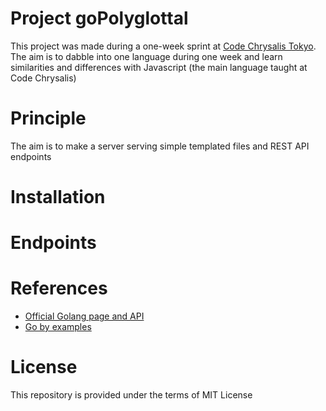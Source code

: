 # Project goPolyglottal
This project was made during a one-week sprint at [Code Chrysalis Tokyo](www.codechrysalis.io).
The aim is to dabble into one language during one week and learn similarities and differences with Javascript (the main language taught at Code Chrysalis)

# Principle
The aim is to make a server serving simple templated files and REST API endpoints

# Installation

# Endpoints

# References
* [Official Golang page and API](https://golang.org)
* [Go by examples](https://gowebexamples.com/static-files/)

# License
This repository is provided under the terms of MIT License
